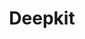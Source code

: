 ---
codehost: https://github.com/https://github.com/deepkit/deepkit-framework
logohandle: deepkitio
sort: deepkit
title: Deepkit
twitter: https://x.com/deepkitIO
website: https://deepkit.io/
---